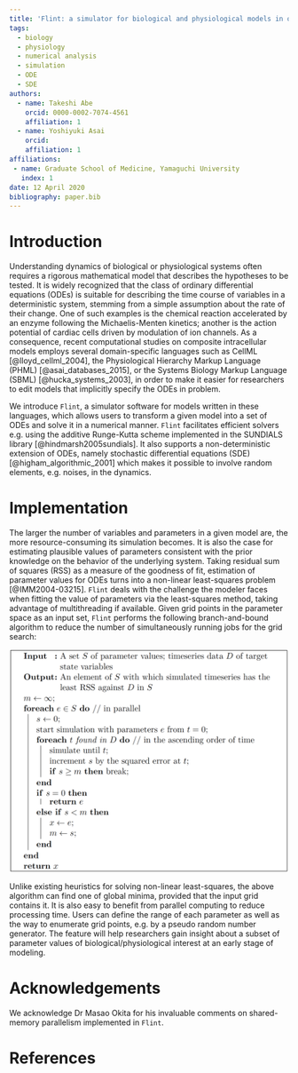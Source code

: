 ```yaml
---
title: 'Flint: a simulator for biological and physiological models in ordinary and stochastic differential equations'
tags:
  - biology
  - physiology
  - numerical analysis
  - simulation
  - ODE
  - SDE
authors:
  - name: Takeshi Abe
    orcid: 0000-0002-7074-4561
    affiliation: 1
  - name: Yoshiyuki Asai
    orcid: 
    affiliation: 1
affiliations:
 - name: Graduate School of Medicine, Yamaguchi University
   index: 1
date: 12 April 2020
bibliography: paper.bib
---
```


# Introduction

Understanding dynamics of biological or physiological systems often requires a
rigorous mathematical model that describes the hypotheses to be tested. It is
widely recognized that the class of ordinary differential equations (ODEs) is
suitable for describing the time course of variables in a deterministic system,
stemming from a simple assumption about the rate of their change.
One of such examples is the chemical reaction accelerated by an enzyme
following the Michaelis-Menten kinetics; another is the action potential of
cardiac cells driven by modulation of ion channels. As a consequence, recent
computational studies on composite intracellular models employs several
domain-specific languages such as CellML [@lloyd_cellml_2004], the Physiological
Hierarchy Markup Language (PHML) [@asai_databases_2015], or the Systems Biology
Markup Language (SBML) [@hucka_systems_2003], in order to make it easier for
researchers to edit models that implicitly specify the ODEs in problem.

We introduce `Flint`, a simulator software for models written in these
languages, which allows users to transform a given model into a set of ODEs and
solve it in a numerical manner. `Flint` facilitates efficient solvers
e.g. using the additive Runge-Kutta scheme implemented in the SUNDIALS library
[@hindmarsh2005sundials]. It also supports a non-deterministic extension of
ODEs, namely stochastic differential equations (SDE) [@higham_algorithmic_2001]
which makes it possible to involve random elements, e.g. noises, in the dynamics.

# Implementation

The larger the number of variables and parameters in a given model are, the more
resource-consuming its simulation becomes. It is also the case for estimating
plausible values of parameters consistent with the prior knowledge on the
behavior of the underlying system. Taking residual sum of squares (RSS) as a
measure of the goodness of fit, estimation of parameter values for ODEs turns
into a non-linear least-squares problem [@IMM2004-03215]. `Flint` deals with the
challenge the modeler faces when fitting the value of parameters via the
least-squares method, taking advantage of multithreading if available.
Given grid points in the parameter space as an input set, `Flint` performs the
following branch-and-bound algorithm to reduce the number of simultaneously
running jobs for the grid search:

![An algorithm for grid search to fit parameter values.\label{fig:algorithm}](algorithm.png)

Unlike existing heuristics for solving non-linear least-squares, the above
algorithm can find one of global minima, provided that the input grid contains
it. It is also easy to benefit from parallel computing to reduce processing
time. Users can define the range of each parameter as well as the way to
enumerate grid points, e.g. by a pseudo random number generator. The feature
will help researchers gain insight about a subset of parameter values of
biological/physiological interest at an early stage of modeling.

# Acknowledgements

We acknowledge Dr Masao Okita for his invaluable comments on shared-memory
parallelism implemented in `Flint`.

# References
